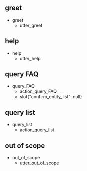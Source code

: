 ## greet
* greet
  - utter_greet

## help
* help
  - utter_help

## query FAQ
* query_FAQ
  - action_query_FAQ
  - slot{"confirm_entity_list": null}

## query list
* query_list
  - action_query_list

## out of scope
* out_of_scope
  - utter_out_of_scope
